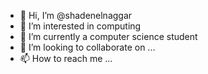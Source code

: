 - 👋 Hi, I’m @shadenelnaggar
- 👀 I’m interested in computing
- 🌱 I’m currently a computer science student
- 💞️ I’m looking to collaborate on ...
- 📫 How to reach me ... 

<!---
shadenelnaggar/shadenelnaggar is a ✨ special ✨ repository because its `README.md` (this file) appears on your GitHub profile.
You can click the Preview link to take a look at your changes.
--->
